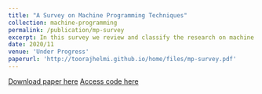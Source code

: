 ```yaml
---
title: "A Survey on Machine Programming Techniques"
collection: machine-programming
permalink: /publication/mp-survey
excerpt: In this survey we review and classify the research on machine programming. We are specifically interested in the research that takes a description of code and generates software. We introduce a taxonomy with 5 dimensions and use it to classify the existing research. For each class, we look at the dominantly used approaches and go over several examples of using them in machine programming.'
date: 2020/11
venue: 'Under Progress'
paperurl: 'http://toorajhelmi.github.io/home/files/mp-survey.pdf'
---
```


[Download paper here](http://toorajhelmi.github.io/home/files/mp-survey.pdf)
[Access code here](http://toorajhelmi.github.io/home/code/)